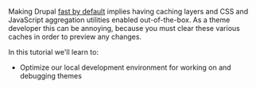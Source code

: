 Making Drupal [fast by default](/fast-by-default/README.md "Fast by default") implies having caching layers and CSS and JavaScript aggregation utilities enabled out-of-the-box. As a theme developer this can be annoying, because you must clear these various caches in order to preview any changes.

In this tutorial we'll learn to:

* Optimize our local development environment for working on and debugging themes



